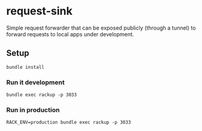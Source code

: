 # request-sink
Simple request forwarder that can be exposed publicly (through a tunnel) to forward requests to local apps under development.

## Setup

```shell
bundle install
```

### Run it development

```shell
bundle exec rackup -p 3033
```

### Run in production

```shell
RACK_ENV=production bundle exec rackup -p 3033
```
